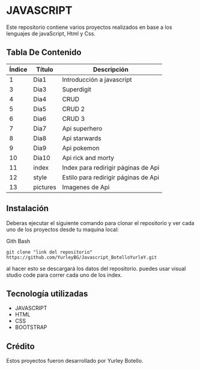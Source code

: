 # JAVASCRIPT

Este repositorio contiene varios proyectos realizados en  base a los lenguajes de javaScript, Html y Css.

## Tabla De Contenido
| Índice | Título |Descripción|
|--|------|------|
| 1 | Dia1| Introducción a javascript |
| 3 | Dia3 | Superdigit|
| 4 | Dia4| CRUD|
| 5 | Dia5 | CRUD 2|
| 6 | Dia6 |CRUD 3 |
| 7 | Dia7|Api superhero |
| 8 | Dia8| Api starwards|
| 9 | Dia9| Api pokemon|
| 10 | Dia10|Api rick and morty|
| 11 | index|Index para redirigir páginas de Api|
| 12| style| Estilo para redirigir páginas de Api|
| 13 | pictures|Imagenes de Api|

## Instalación

Deberas ejecutar el siguiente comando para clonar el repositorio y ver cada uno de los proyectos  desde tu maquina local:
 
Gith Bash

~~~ 
git clone "link del repositorio" https://github.com/YurleyBG/Javascript_BotelloYurleY.git
~~~
al hacer esto se descargará  los datos del repositorio. puedes usar visual studio code para correr cada uno de los index.


 ## Tecnología utilizadas

+ JAVASCRIPT
+ HTML
+ CSS
+ BOOTSTRAP

## Crédito 
Estos  proyectos fueron  desarrollado por Yurley Botello.

